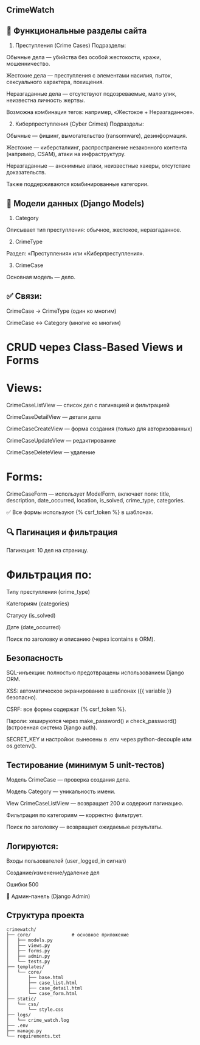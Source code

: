 ## CrimeWatch

## 🧩 Функциональные разделы сайта
1. Преступления (Crime Cases)
Подразделы:

Обычные дела — убийства без особой жестокости, кражи, мошенничество.

Жестокие дела — преступления с элементами насилия, пыток, сексуального характера, похищения.

Неразгаданные дела — отсутствуют подозреваемые, мало улик, неизвестна личность жертвы.

Возможна комбинация тегов: например, «Жестокое + Неразгаданное». 

2. Киберпреступления (Cyber Crimes)
Подразделы:

Обычные — фишинг, вымогательство (ransomware), дезинформация.

Жестокие — киберсталкинг, распространение незаконного контента (например, CSAM), атаки на инфраструктуру.

Неразгаданные — анонимные атаки, неизвестные хакеры, отсутствие доказательств.

Также поддерживаются комбинированные категории. 


## 🧱 Модели данных (Django Models)
1. Category

Описывает тип преступления: обычное, жестокое, неразгаданное.

2. CrimeType

Раздел: «Преступления» или «Киберпреступления».

3. CrimeCase

Основная модель — дело.

## ✅ Связи: 

CrimeCase → CrimeType (один ко многим)

CrimeCase ↔ Category (многие ко многим)

# CRUD через Class-Based Views и Forms
# Views:
CrimeCaseListView — список дел с пагинацией и фильтрацией

CrimeCaseDetailView — детали дела

CrimeCaseCreateView — форма создания (только для авторизованных)

CrimeCaseUpdateView — редактирование

CrimeCaseDeleteView — удаление

# Forms:
CrimeCaseForm — использует ModelForm, включает поля: title, description, date_occurred, location, is_solved, crime_type, categories.

✅ Все формы используют {% csrf_token %} в шаблонах. 

## 🔍 Пагинация и фильтрация
Пагинация: 10 дел на страницу.
# Фильтрация по:
Типу преступления (crime_type)

Категориям (categories)

Статусу (is_solved)

Дате (date_occurred)

Поиск по заголовку и описанию (через icontains в ORM).

## Безопасность
SQL-инъекции: полностью предотвращены использованием Django ORM.

XSS: автоматическое экранирование в шаблонах ({{ variable }} безопасно).

CSRF: все формы содержат {% csrf_token %}.

Пароли: хешируются через make_password() и check_password() (встроенная система Django auth).

SECRET_KEY и настройки: вынесены в .env через python-decouple или os.getenv().

## Тестирование (минимум 5 unit-тестов)
Модель CrimeCase — проверка создания дела.

Модель Category — уникальность имени.

View CrimeCaseListView — возвращает 200 и содержит пагинацию.

Фильтрация по категориям — корректно фильтрует.

Поиск по заголовку — возвращает ожидаемые результаты.

## Логируются:
Входы пользователей (user_logged_in сигнал)

Создание/изменение/удаление дел

Ошибки 500

👮 Админ-панель (Django Admin)

## Структура проекта

```
crimewatch/
├── core/               # основное приложение
│   ├── models.py
│   ├── views.py
│   ├── forms.py
│   ├── admin.py
│   └── tests.py
├── templates/
│   └── core/
│       ├── base.html
│       ├── case_list.html
│       ├── case_detail.html
│       └── case_form.html
├── static/
│   └── css/
│       └── style.css
├── logs/
│   └── crime_watch.log
├── .env
├── manage.py
└── requirements.txt
```

